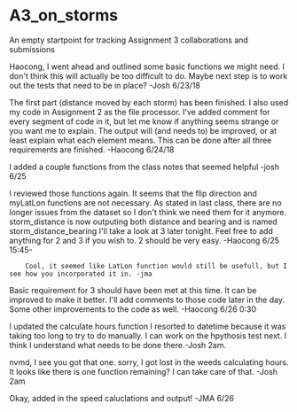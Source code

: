 # A3_on_storms
An empty startpoint for tracking Assignment 3 collaborations and submissions

Haocong, I went ahead and outlined some basic functions we might need. I don't think this will actually be too
difficult to do. Maybe next step is to work out the tests that need to be in place? -Josh 6/23/18

The first part (distance moved by each storm) has been finished. I also used my code in Assignment 2 as the file
processor. I've added comment for every segment of code in it, but let me know if anything seems strange or you
want me to explain. The output will (and needs to) be improved, or at least explain what each element means.
This can be done after all three requirements are finished. -Haocong 6/24/18

I added a couple functions from the class notes that seemed helpful -josh 6/25

I reviewed those functions again. It seems that the flip direction and myLatLon functions are not necessary. As
stated in last class, there are no longer issues from the dataset so I don't think we need them for it anymore.
storm_distance is now outputing both distance and bearing and is named storm_distance_bearing
I'll take a look at 3 later tonight. Feel free to add anything for 2 and 3 if you wish to. 2 should be very easy.
   -Haocong 6/25 15:45-

        Cool, it seemed like LatLon function would still be usefull, but I see how you incorporated it in. -jma

Basic requirement for 3 should have been met at this time. It can be improved to make it better. I'll add comments
to those code later in the day. Some other improvements to the code as well. -Haocong 6/26 0:30

I updated the calculate hours function I resorted to datetime because it was taking too long to try to do
manually. I can work on the hpythosis test next. I think I understand what needs to be done there.-Josh 2am.

nvmd, I see you got that one. sorry, I got lost in the  weeds calculating hours. It looks like there is one function
remaining? I can take care of that. -Josh 2am

Okay, added in the speed caluclations and output! -JMA 6/26